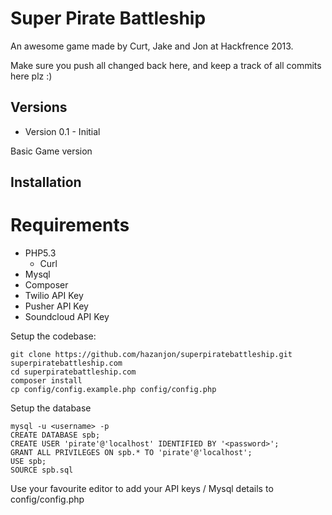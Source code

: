 # Super Pirate Battleship

An awesome game made by Curt, Jake and Jon at Hackfrence 2013.

Make sure you push all changed back here, and keep a track of all commits here plz :)

## Versions

- Version 0.1 - Initial

Basic Game version

## Installation

# Requirements

- PHP5.3
  - Curl
- Mysql
- Composer
- Twilio API Key
- Pusher API Key
- Soundcloud API Key

Setup the codebase:
```
git clone https://github.com/hazanjon/superpiratebattleship.git superpiratebattleship.com
cd superpiratebattleship.com
composer install
cp config/config.example.php config/config.php
```

Setup the database
```
mysql -u <username> -p
CREATE DATABASE spb;
CREATE USER 'pirate'@'localhost' IDENTIFIED BY '<password>';
GRANT ALL PRIVILEGES ON spb.* TO 'pirate'@'localhost';
USE spb;
SOURCE spb.sql
```

Use your favourite editor to add your API keys / Mysql details to config/config.php
